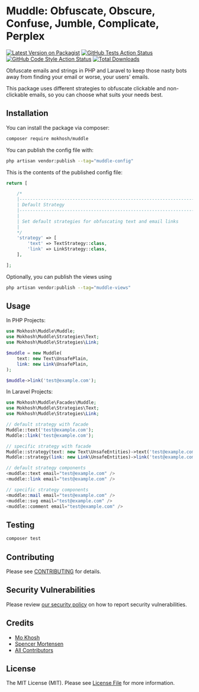 # Muddle: Obfuscate, Obscure, Confuse, Jumble, Complicate, Perplex

[![Latest Version on Packagist](https://img.shields.io/packagist/v/mokhosh/muddle.svg?style=flat-square)](https://packagist.org/packages/mokhosh/muddle)
[![GitHub Tests Action Status](https://img.shields.io/github/actions/workflow/status/mokhosh/muddle/run-tests.yml?branch=main&label=tests&style=flat-square)](https://github.com/mokhosh/muddle/actions?query=workflow%3Arun-tests+branch%3Amain)
[![GitHub Code Style Action Status](https://img.shields.io/github/actions/workflow/status/mokhosh/muddle/fix-php-code-style-issues.yml?branch=main&label=code%20style&style=flat-square)](https://github.com/mokhosh/muddle/actions?query=workflow%3A"Fix+PHP+code+style+issues"+branch%3Amain)
[![Total Downloads](https://img.shields.io/packagist/dt/mokhosh/muddle.svg?style=flat-square)](https://packagist.org/packages/mokhosh/muddle)

Obfuscate emails and strings in PHP and Laravel to keep those nasty bots away from finding your email or worse, your users' emails.

This package uses different strategies to obfuscate clickable and non-clickable emails, so you can choose what suits your needs best.

## Installation

You can install the package via composer:

```bash
composer require mokhosh/muddle
```

You can publish the config file with:

```bash
php artisan vendor:publish --tag="muddle-config"
```

This is the contents of the published config file:

```php
return [

    /*
    |--------------------------------------------------------------------------
    | Default Strategy
    |--------------------------------------------------------------------------
    |
    | Set default strategies for obfuscating text and email links
    |
    */
    'strategy' => [
        'text' => TextStrategy::class,
        'link' => LinkStrategy::class,
    ],

];
```

Optionally, you can publish the views using

```bash
php artisan vendor:publish --tag="muddle-views"
```

## Usage

In PHP Projects:

```php
use Mokhosh\Muddle\Muddle;
use Mokhosh\Muddle\Strategies\Text;
use Mokhosh\Muddle\Strategies\Link;

$muddle = new Muddle(
    text: new Text\UnsafePlain,
    link: new Link\UnsafePlain,
);

$muddle->link('test@example.com');
```

In Laravel Projects:

```php
use Mokhosh\Muddle\Facades\Muddle;
use Mokhosh\Muddle\Strategies\Text;
use Mokhosh\Muddle\Strategies\Link;

// default strategy with facade
Muddle::text('test@example.com');
Muddle::link('test@example.com');

// specific strategy with facade
Muddle::strategy(text: new Text\UnsafeEntities)->text('test@example.com')
Muddle::strategy(link: new Link\UnsafeEntities)->link('test@example.com');

// default strategy components
<muddle::text email="test@example.com" />
<muddle::link email="test@example.com" />

// specific strategy components
<muddle::mail email="test@example.com" />
<muddle::svg email="test@example.com" />
<muddle::comment email="test@example.com" />
```

## Testing

```bash
composer test
```

## Contributing

Please see [CONTRIBUTING](CONTRIBUTING.md) for details.

## Security Vulnerabilities

Please review [our security policy](../../security/policy) on how to report security vulnerabilities.

## Credits

- [Mo Khosh](https://github.com/mokhosh)
- [Spencer Mortensen](https://spencermortensen.com/articles/email-obfuscation)
- [All Contributors](../../contributors)

## License

The MIT License (MIT). Please see [License File](LICENSE.md) for more information.
